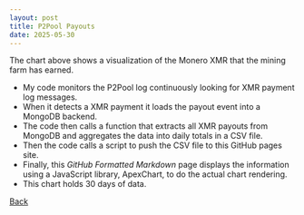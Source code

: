 ```yaml
---
layout: post
title: P2Pool Payouts
date: 2025-05-30
---
```

<script src="https://cdnjs.cloudflare.com/ajax/libs/PapaParse/5.3.0/papaparse.min.js"></script>
<script src="https://cdn.jsdelivr.net/npm/apexcharts"></script>
<script src="/assets/js/P2PoolPayoutsShort.js"></script>

<div id="wrapper">
  <div id="areaChart">
  </div>
  <div id="barChart">
  </div>
 </div>


The chart above shows a visualization of the Monero XMR that the mining farm has earned. 

* My code monitors the P2Pool log continuously looking for XMR payment log messages.
* When it detects a XMR payment it loads the payout event into a MongoDB backend.
* The code then calls a function that extracts all XMR payouts from MongoDB and aggregates the data into daily totals in a CSV file.
* Then the code calls a script to push the CSV file to this GitHub pages site.
* Finally, this *GitHub Formatted Markdown* page displays the information using a JavaScript library, ApexChart, to do the actual chart rendering.
* This chart holds 30 days of data.

[Back](/pages/web/index.html)
